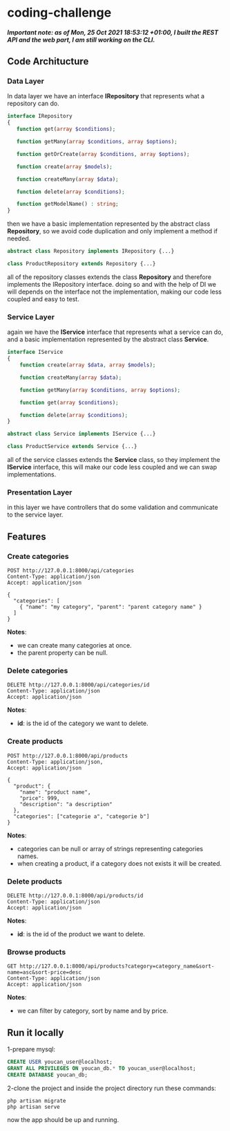 # coding-challenge

##### Important note: as of Mon, 25 Oct 2021 18:53:12 +01:00, I built the REST API and the web part, I am still working on the CLI. 

## Code Architucture
### Data Layer
In data layer we have an interface **IRepository** that represents what a repository can do.
```php
interface IRepository
{
   function get(array $conditions);

   function getMany(array $conditions, array $options);

   function getOrCreate(array $conditions, array $options);

   function create(array $models);

   function createMany(array $data);

   function delete(array $conditions);

   function getModelName() : string;
}
```
then we have a basic implementation represented by the abstract class **Repository**, so we avoid code duplication and only implement a method if needed.
```php
abstract class Repository implements IRepository {...}
```
```php
class ProductRepository extends Repository {...}
```
all of the repository classes extends the class **Repository** and therefore implements the IRepository interface.
doing so and with the help of DI we will depends on the interface not the implementation, making our code less coupled and easy to test.

### Service Layer

again we have the **IService** interface that represents what a service can do, and a basic implementation represented by the abstract class **Service**.
```php
interface IService
{
    function create(array $data, array $models);

    function createMany(array $data);

    function getMany(array $conditions, array $options);

    function get(array $conditions);

    function delete(array $conditions);
}
```
```php
abstract class Service implements IService {...}
```
```php
class ProductService extends Service {...}
```
all of the service classes extends the **Service** class, so they implement the **IService** interface, this will make our code less coupled and we can swap implementations.

### Presentation Layer
in this layer we have controllers that do some validation and communicate to the service layer. 

## Features

### Create categories
```http
POST http://127.0.0.1:8000/api/categories
Content-Type: application/json
Accept: application/json

{
  "categories": [
    { "name": "my category", "parent": "parent category name" }
  ]
}
```
**Notes**:
* we can create many categories at once.
* the parent property can be null.

### Delete categories
```http
DELETE http://127.0.0.1:8000/api/categories/id
Content-Type: application/json
Accept: application/json
```
**Notes**:
* **id**: is the id of the category we want to delete.

### Create products
```http
POST http://127.0.0.1:8000/api/products
Content-Type: application/json, 
Accept: application/json

{
  "product": {
    "name": "product name",
    "price": 999,
    "description": "a description"
  },
  "categories": ["categorie a", "categorie b"]
}
```
**Notes**:
* categories can be null or array of strings representing categories names.
* when creating a product, if a category does not exists it will be created.

### Delete products
```http
DELETE http://127.0.0.1:8000/api/products/id
Content-Type: application/json
Accept: application/json
```
**Notes**:
* **id**: is the id of the product we want to delete.

### Browse products
```http
GET http://127.0.0.1:8000/api/products?category=category_name&sort-name=asc&sort-price=desc
Content-Type: application/json
Accept: application/json
```
**Notes**:
* we can filter by category, sort by name and by price.

## Run it locally
1-prepare mysql:
```sql
CREATE USER youcan_user@localhost;
GRANT ALL PRIVILEGES ON youcan_db.* TO youcan_user@localhost;
CREATE DATABASE youcan_db;
```
2-clone the project and inside the project directory run these commands:
```shell
php artisan migrate
php artisan serve
```
now the app should be up and running.
